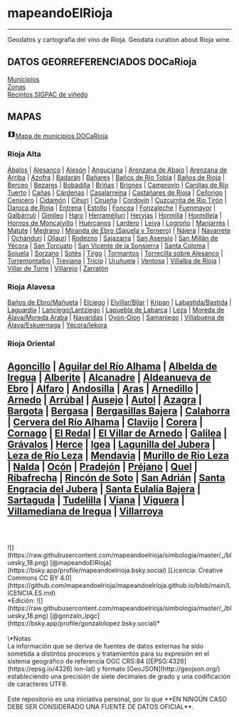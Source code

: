 # mapeandoElRioja
---
Geodatos y cartografía del vino de Rioja. Geodata curation about Rioja wine.
<br />
## DATOS GEORREFERENCIADOS DOCaRioja
[Municipios](https://github.com/mapeandoelrioja/geodatos/tree/main/municipios)
<br />
[Zonas](https://github.com/mapeandoelrioja/geodatos/tree/main/zonas)
<br />
[Recintos SIGPAC de viñedo](https://github.com/mapeandoelrioja/geodatos/tree/main/vi%C3%B1edo)
<br />
## MAPAS
![](https://raw.githubusercontent.com/mapeandoelrioja/simbologia/master/_/mapa_18.png)[Mapa de municipios DOCaRioja](https://mapeandoelrioja.github.io/geodatos/municipios/docarioja_municipios)
<br />
### Rioja Alta
[Ábalos](https://mapeandoelrioja.github.io/geodatos/municipios/abalos) | [Alesanco](https://mapeandoelrioja.github.io/geodatos/municipios/alesanco) | [Alesón](https://mapeandoelrioja.github.io/geodatos/municipios/aleson) | [Anguciana](https://mapeandoelrioja.github.io/geodatos/municipios/anguciana) | [Arenzana de Abajo](https://mapeandoelrioja.github.io/geodatos/municipios/arenzana_de_abajo) | [Arenzana de Arriba](https://mapeandoelrioja.github.io/geodatos/municipios/arenzana_de_arriba) | [Azofra](https://mapeandoelrioja.github.io/geodatos/municipios/azofra) | [Badarán](https://mapeandoelrioja.github.io/geodatos/municipios/badaran) | [Bañares](https://mapeandoelrioja.github.io/geodatos/municipios/bañares) | [Baños de Río Tobía](https://mapeandoelrioja.github.io/geodatos/municipios/baños_de_rio_tobia) | [Baños de Rioja](https://mapeandoelrioja.github.io/geodatos/municipios/baños_de_rioja) | [Berceo](https://mapeandoelrioja.github.io/geodatos/municipios/berceo) | [Bezares](https://mapeandoelrioja.github.io/geodatos/municipios/bezares) | [Bobadilla](https://mapeandoelrioja.github.io/geodatos/municipios/bobadilla) | [Briñas](https://mapeandoelrioja.github.io/geodatos/municipios/briñas) | [Briones](https://mapeandoelrioja.github.io/geodatos/municipios/briones) | [Camprovín](https://mapeandoelrioja.github.io/geodatos/municipios/camprovin) | [Canillas de Río Tuerto](https://mapeandoelrioja.github.io/geodatos/municipios/canillas_de_rio_tuerto) | [Cañas](https://mapeandoelrioja.github.io/geodatos/municipios/cañas) | [Cárdenas](https://mapeandoelrioja.github.io/geodatos/municipios/cardenas) | [Casalarreina](https://mapeandoelrioja.github.io/geodatos/municipios/casalarreina) | [Castañares de Rioja](https://mapeandoelrioja.github.io/geodatos/municipios/castañares_de_rioja) | [Cellorigo](https://mapeandoelrioja.github.io/geodatos/municipios/cellorigo) | [Cenicero](https://mapeandoelrioja.github.io/geodatos/municipios/cenicero) | [Cidamón](https://mapeandoelrioja.github.io/geodatos/municipios/cidamon) | [Cihuri](https://mapeandoelrioja.github.io/geodatos/municipios/cihuri) | [Cirueña](https://mapeandoelrioja.github.io/geodatos/municipios/cirueña) | [Cordovín](https://mapeandoelrioja.github.io/geodatos/municipios/cordovin) | [Cuzcurrita de Río Tirón](https://mapeandoelrioja.github.io/geodatos/municipios/cuzcurrita_de_rio_tiron) | [Daroca de Rioja](https://mapeandoelrioja.github.io/geodatos/municipios/daroca_de_rioja) | [Entrena](https://mapeandoelrioja.github.io/geodatos/municipios/entrena) | [Estollo](https://mapeandoelrioja.github.io/geodatos/municipios/estollo) | [Foncea](https://mapeandoelrioja.github.io/geodatos/municipios/foncea) | [Fonzaleche](https://mapeandoelrioja.github.io/geodatos/municipios/fonzaleche) | [Fuenmayor](https://mapeandoelrioja.github.io/geodatos/municipios/fuenmayor) | [Galbárruli](https://mapeandoelrioja.github.io/geodatos/municipios/galbarruli) | [Gimileo](https://mapeandoelrioja.github.io/geodatos/municipios/gimileo) | [Haro](https://mapeandoelrioja.github.io/geodatos/municipios/haro) | [Herramélluri](https://mapeandoelrioja.github.io/geodatos/municipios/herramelluri) | [Hervías](https://mapeandoelrioja.github.io/geodatos/municipios/hervias) | [Hormilla](https://mapeandoelrioja.github.io/geodatos/municipios/hormilla) | [Hormilleja](https://mapeandoelrioja.github.io/geodatos/municipios/hormilleja) | [Hornos de Moncalvillo](https://mapeandoelrioja.github.io/geodatos/municipios/hornos_de_moncalvillo) | [Huércanos](https://mapeandoelrioja.github.io/geodatos/municipios/huercanos) | [Lardero](https://mapeandoelrioja.github.io/geodatos/municipios/lardero) | [Leiva](https://mapeandoelrioja.github.io/geodatos/municipios/leiva) | [Logroño](https://mapeandoelrioja.github.io/geodatos/municipios/logroño) | [Manjarrés](https://mapeandoelrioja.github.io/geodatos/municipios/manjarres) | [Matute](https://mapeandoelrioja.github.io/geodatos/municipios/matute) | [Medrano](https://mapeandoelrioja.github.io/geodatos/municipios/medrano) | [Miranda de Ebro (Sajuela y Ternero)](https://mapeandoelrioja.github.io/geodatos/municipios/miranda_de_ebro) | [Nájera](https://mapeandoelrioja.github.io/geodatos/municipios/najera) | [Navarrete](https://mapeandoelrioja.github.io/geodatos/municipios/navarrete) | [Ochánduri](https://mapeandoelrioja.github.io/geodatos/municipios/ochanduri) | [Ollauri](https://mapeandoelrioja.github.io/geodatos/municipios/ollauri) | [Rodezno](https://mapeandoelrioja.github.io/geodatos/municipios/rodezno) | [Sajazarra](https://mapeandoelrioja.github.io/geodatos/municipios/sajazarra) | [San Asensio](https://mapeandoelrioja.github.io/geodatos/municipios/san_asensio) | [San Millán de Yécora](https://mapeandoelrioja.github.io/geodatos/municipios/san_millan_de_yecora) | [San Torcuato](https://mapeandoelrioja.github.io/geodatos/municipios/san_torcuato) | [San Vicente de la Sonsierra](https://mapeandoelrioja.github.io/geodatos/municipios/san_vicente_de_la_sonsierra) | [Santa Coloma](https://mapeandoelrioja.github.io/geodatos/municipios/santa_coloma) | [Sojuela](https://mapeandoelrioja.github.io/geodatos/municipios/sojuela) | [Sorzano](https://mapeandoelrioja.github.io/geodatos/municipios/sorzano) | [Sotés](https://mapeandoelrioja.github.io/geodatos/municipios/sotes) | [Tirgo](https://mapeandoelrioja.github.io/geodatos/municipios/tirgo) | [Tormantos](https://mapeandoelrioja.github.io/geodatos/municipios/tormantos) | [Torrecilla sobre Alesanco](https://mapeandoelrioja.github.io/geodatos/municipios/torrecilla_sobre_alesanco) | [Torremontalbo](https://mapeandoelrioja.github.io/geodatos/municipios/torremontalbo) | [Treviana](https://mapeandoelrioja.github.io/geodatos/municipios/treviana) | [Tricio](https://mapeandoelrioja.github.io/geodatos/municipios/tricio) | [Uruñuela](https://mapeandoelrioja.github.io/geodatos/municipios/uruñuela) | [Ventosa](https://mapeandoelrioja.github.io/geodatos/municipios/ventosa) | [Villalba de Rioja](https://mapeandoelrioja.github.io/geodatos/municipios/villalba_de_rioja) | [Villar de Torre](https://mapeandoelrioja.github.io/geodatos/municipios/villar_de_torre) | [Villarejo](https://mapeandoelrioja.github.io/geodatos/municipios/villarejo) | [Zarratón](https://mapeandoelrioja.github.io/geodatos/municipios/zarraton)
<br />
### Rioja Alavesa
[Baños de Ebro/Mañueta](https://mapeandoelrioja.github.io/geodatos/municipios/baños_de_ebro-mañueta) | [Elciego](https://mapeandoelrioja.github.io/geodatos/municipios/elciego) | [Elvillar/Bilar](https://mapeandoelrioja.github.io/geodatos/municipios/elvillar-bilar) | [Kripan](https://mapeandoelrioja.github.io/geodatos/municipios/kripan) | [Labastida/Bastida](https://mapeandoelrioja.github.io/geodatos/municipios/labastida-bastida) | [Laguardia](https://mapeandoelrioja.github.io/geodatos/municipios/laguardia) | [Lanciego/Lantziego](https://mapeandoelrioja.github.io/geodatos/municipios/lanciego-lantziego) | [Lapuebla de Labarca](https://mapeandoelrioja.github.io/geodatos/municipios/lapuebla_de_labarca) | [Leza](https://mapeandoelrioja.github.io/geodatos/municipios/leza) | [Moreda de Álava/Moreda Araba](https://mapeandoelrioja.github.io/geodatos/municipios/moreda_de_alava-moreda_araba) | [Navaridas](https://mapeandoelrioja.github.io/geodatos/municipios/navaridas) | [Oyón-Oion](https://mapeandoelrioja.github.io/geodatos/municipios/oyon-oion) | [Samaniego](https://mapeandoelrioja.github.io/geodatos/municipios/samaniego) | [Villabuena de Álava/Eskuernaga](https://mapeandoelrioja.github.io/geodatos/municipios/villabuena_de_alava-eskuernaga) | [Yécora/Iekora](https://mapeandoelrioja.github.io/geodatos/municipios/yecora-iekora)
<br />
### Rioja Oriental
[Agoncillo](https://mapeandoelrioja.github.io/geodatos/municipios/agoncillo) | [Aguilar del Río Alhama](https://mapeandoelrioja.github.io/geodatos/municipios/aguilar_del_rio_alhama) | [Albelda de Iregua](https://mapeandoelrioja.github.io/geodatos/municipios/albelda_de_iregua) | [Alberite](https://mapeandoelrioja.github.io/geodatos/municipios/alberite) | [Alcanadre](https://mapeandoelrioja.github.io/geodatos/municipios/alcanadre) | [Aldeanueva de Ebro](https://mapeandoelrioja.github.io/geodatos/municipios/aldeanueva_de_ebro) | [Alfaro](https://mapeandoelrioja.github.io/geodatos/municipios/alfaro) | [Andosilla](https://mapeandoelrioja.github.io/geodatos/municipios/andosilla) | [Aras](https://mapeandoelrioja.github.io/geodatos/municipios/aras) | [Arnedillo](https://mapeandoelrioja.github.io/geodatos/municipios/arnedillo) | [Arnedo](https://mapeandoelrioja.github.io/geodatos/municipios/arnedo) | [Arrúbal](https://mapeandoelrioja.github.io/geodatos/municipios/arrubal) | [Ausejo](https://mapeandoelrioja.github.io/geodatos/municipios/ausejo) | [Autol](https://mapeandoelrioja.github.io/geodatos/municipios/autol) | [Azagra](https://mapeandoelrioja.github.io/geodatos/municipios/azagra) | [Bargota](https://mapeandoelrioja.github.io/geodatos/municipios/bargota) | [Bergasa](https://mapeandoelrioja.github.io/geodatos/municipios/bergasa) | [Bergasillas Bajera](https://mapeandoelrioja.github.io/geodatos/municipios/bergasillas_bajera) | [Calahorra](https://mapeandoelrioja.github.io/geodatos/municipios/calahorra) | [Cervera del Río Alhama](https://mapeandoelrioja.github.io/geodatos/municipios/cervera_del_rio_alhama) | [Clavijo](https://mapeandoelrioja.github.io/geodatos/municipios/clavijo) | [Corera](https://mapeandoelrioja.github.io/geodatos/municipios/corera) | [Cornago](https://mapeandoelrioja.github.io/geodatos/municipios/cornago) | [El Redal](https://mapeandoelrioja.github.io/geodatos/municipios/el_redal) | [El Villar de Arnedo](https://mapeandoelrioja.github.io/geodatos/municipios/el_villar_de_arnedo) | [Galilea](https://mapeandoelrioja.github.io/geodatos/municipios/galilea) | [Grávalos](https://mapeandoelrioja.github.io/geodatos/municipios/gravalos) | [Herce](https://mapeandoelrioja.github.io/geodatos/municipios/herce) | [Igea](https://mapeandoelrioja.github.io/geodatos/municipios/igea) | [Lagunilla del Jubera](https://mapeandoelrioja.github.io/geodatos/municipios/lagunilla_del_jubera) | [Leza de Río Leza](https://mapeandoelrioja.github.io/geodatos/municipios/leza_de_rio_leza) | [Mendavia](https://mapeandoelrioja.github.io/geodatos/municipios/mendavia) | [Murillo de Río Leza](https://mapeandoelrioja.github.io/geodatos/municipios/murillo_de_rio_leza) | [Nalda](https://mapeandoelrioja.github.io/geodatos/municipios/nalda) | [Ocón](https://mapeandoelrioja.github.io/geodatos/municipios/ocon) | [Pradejón](https://mapeandoelrioja.github.io/geodatos/municipios/pradejon) | [Préjano](https://mapeandoelrioja.github.io/geodatos/municipios/prejano) | [Quel](https://mapeandoelrioja.github.io/geodatos/municipios/quel) | [Ribafrecha](https://mapeandoelrioja.github.io/geodatos/municipios/ribafrecha) | [Rincón de Soto](https://mapeandoelrioja.github.io/geodatos/municipios/rincon_de_soto) | [San Adrián](https://mapeandoelrioja.github.io/geodatos/municipios/san_adrian) | [Santa Engracia del Jubera](https://mapeandoelrioja.github.io/geodatos/municipios/santa_engracia_del_jubera) | [Santa Eulalia Bajera](https://mapeandoelrioja.github.io/geodatos/municipios/santa_eulalia_bajera) | [Sartaguda](https://mapeandoelrioja.github.io/geodatos/municipios/sartaguda) | [Tudelilla](https://mapeandoelrioja.github.io/geodatos/municipios/tudelilla) | [Viana](https://mapeandoelrioja.github.io/geodatos/municipios/viana) | [Viguera](https://mapeandoelrioja.github.io/geodatos/municipios/viguera) | [Villamediana de Iregua](https://mapeandoelrioja.github.io/geodatos/municipios/villamediana_de_iregua) | [Villarroya](https://mapeandoelrioja.github.io/geodatos/municipios/villarroya)
<br /><br />
---
<br />
![](https://raw.githubusercontent.com/mapeandoelrioja/simbologia/master/_/bluesky_18.png) [@mapeandoElRioja](https://bsky.app/profile/mapeandoelrioja.bsky.social)  
[Licencia: Creative Commons CC BY 4.0](https://github.com/mapeandoelrioja/mapeandoelrioja.github.io/blob/main/LICENCIA.ES.md)
<br />
*Edición: ![](https://raw.githubusercontent.com/mapeandoelrioja/simbologia/master/_/bluesky_18.png) [@gonzalo_lpgc](https://bsky.app/profile/gonzalolopez.bsky.social)*
<br /><br />
\*Notas
<br />
La información que se deriva de fuentes de datos externas ha sido sometida a distintos procesos y tratamientos para su expresión en el sistema geográfico de referencia OGC CRS:84 ([EPSG:4326](https://epsg.io/4326) lon-lat)  y formato [GeoJSON](http://geojson.org/) estableciendo una precisión de siete decimales de grado y una codificación de caracteres UTF8.
<br /><br />
Este repositorio es una iniciativa personal, por lo que **EN NINGÚN CASO DEBE SER CONSIDERADO UNA FUENTE DE DATOS OFICIAL**.

